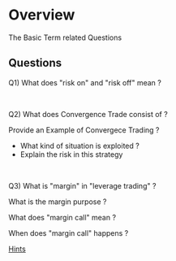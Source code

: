 
# Overview 

The Basic Term related Questions 

## Questions 

Q1) What does "risk on" and "risk off" mean ? 

<br/>

Q2) What does Convergence Trade consist of ? 

Provide an Example of Convergece Trading ? 
- What kind of situation is exploited ? 
- Explain the risk in this strategy 



<br/>

Q3) What is "margin" in "leverage trading" ? 

What is the margin purpose ? 

What does "margin call" mean ? 

When does "margin call" happens ? 

[Hints](questions_basicterms1_margin1_h1.md)







